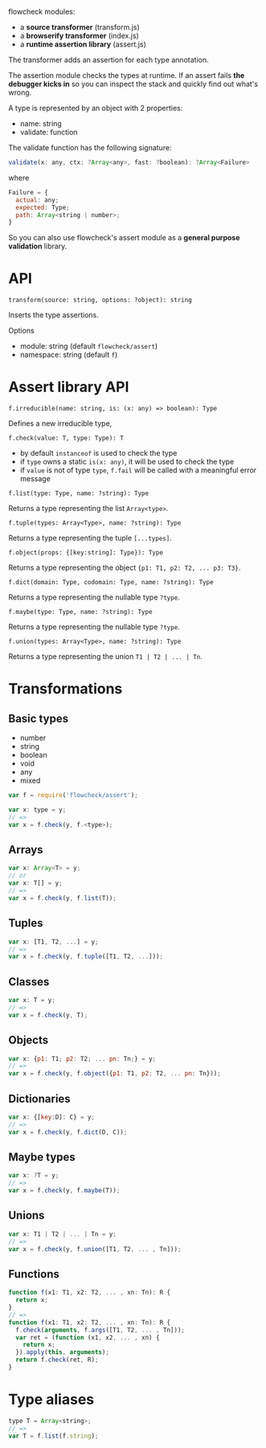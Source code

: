 flowcheck modules:

- a **source transformer** (transform.js)
- a **browserify transformer** (index.js)
- a **runtime assertion library** (assert.js)

The transformer adds an assertion for each type annotation.

The assertion module checks the types at runtime. If an assert fails **the debugger kicks in** so you can inspect the stack and quickly find out what's wrong.

A type is represented by an object with 2 properties:

- name: string
- validate: function

The validate function has the following signature:

```js
validate(x: any, ctx: ?Array<any>, fast: ?boolean): ?Array<Failure>
```

where

```js
Failure = {
  actual: any;
  expected: Type;
  path: Array<string | number>;
}
```

So you can also use flowcheck's assert module as a **general purpose validation** library.

# API

`transform(source: string, options: ?object): string`

Inserts the type assertions.

Options

- module: string (default `flowcheck/assert`)
- namespace: string (default `f`)

# Assert library API

`f.irreducible(name: string, is: (x: any) => boolean): Type`

Defines a new irreducible type,

`f.check(value: T, type: Type): T`

- by default `instanceof` is used to check the type
- if `type` owns a static `is(x: any)`, it will be used  to check the type
- if `value` is not of type `type`, `f.fail` will be called with a meaningful error message

`f.list(type: Type, name: ?string): Type`

Returns a type representing the list `Array<type>`.

`f.tuple(types: Array<Type>, name: ?string): Type`

Returns a type representing the tuple `[...types]`.

`f.object(props: {[key:string]: Type}): Type`

Returns a type representing the object `{p1: T1, p2: T2, ... p3: T3}`.

`f.dict(domain: Type, codomain: Type, name: ?string): Type`

Returns a type representing the nullable type `?type`.

`f.maybe(type: Type, name: ?string): Type`

Returns a type representing the nullable type `?type`.

`f.union(types: Array<Type>, name: ?string): Type`

Returns a type representing the union `T1 | T2 | ... | Tn`.

# Transformations

## Basic types

- number
- string
- boolean
- void
- any
- mixed

```js
var f = require('flowcheck/assert');

var x: type = y;
// =>
var x = f.check(y, f.<type>);
```

## Arrays

```js
var x: Array<T> = y;
// or
var x: T[] = y;
// =>
var x = f.check(y, f.list(T));
```

## Tuples

```js
var x: [T1, T2, ...] = y;
// =>
var x = f.check(y, f.tuple([T1, T2, ...]));
```

## Classes

```js
var x: T = y;
// =>
var x = f.check(y, T);
```

## Objects

```js
var x: {p1: T1; p2: T2; ... pn: Tn;} = y;
// =>
var x = f.check(y, f.object({p1: T1, p2: T2, ... pn: Tn}));
```

## Dictionaries

```js
var x: {[key:D]: C} = y;
// =>
var x = f.check(y, f.dict(D, C));
```

## Maybe types

```js
var x: ?T = y;
// =>
var x = f.check(y, f.maybe(T));
```

## Unions

```js
var x: T1 | T2 | ... | Tn = y;
// =>
var x = f.check(y, f.union([T1, T2, ... , Tn]));
```

## Functions

```js
function f(x1: T1, x2: T2, ... , xn: Tn): R {
  return x;
}
// =>
function f(x1: T1, x2: T2, ... , xn: Tn): R {
  f.check(arguments, f.args([T1, T2, ... , Tn]));
  var ret = (function (x1, x2, ... , xn) {
    return x;
  }).apply(this, arguments);
  return f.check(ret, R);
}
```

# Type aliases

```js
type T = Array<string>;
// =>
var T = f.list(f.string);
```
